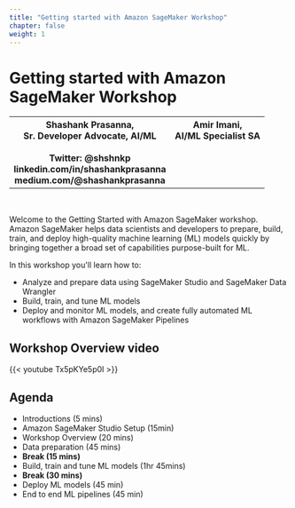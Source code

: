 ```yaml
---
title: "Getting started with Amazon SageMaker Workshop"
chapter: false
weight: 1
---
```


# Getting started with Amazon SageMaker Workshop

<div>
<table style="width:100%">
 <tr>
   <th>Shashank Prasanna, <br> Sr. Developer Advocate, AI/ML <br><br> Twitter: @shshnkp <br> linkedin.com/in/shashankprasanna <br> medium.com/@shashankprasanna </th>
   <th>Amir Imani, <br> AI/ML Specialist SA<br><br><br><br><br></th>
 </tr>
</table>
</div>

<br>

Welcome to the Getting Started with Amazon SageMaker workshop. Amazon SageMaker helps data scientists and developers to prepare, build, train, and deploy high-quality machine learning (ML) models quickly by bringing together a broad set of capabilities purpose-built for ML.

In this workshop you'll learn how to:

* Analyze and prepare data using SageMaker Studio and SageMaker Data Wrangler
* Build, train, and tune ML models
* Deploy and monitor ML models, and create fully automated ML workflows with Amazon SageMaker Pipelines

## Workshop Overview video
{{< youtube Tx5pKYe5p0I >}}

## Agenda

* Introductions (5 mins)
* Amazon SageMaker Studio Setup (15min)
* Workshop Overview (20 mins)
* Data preparation (45 mins)
* **Break (15 mins)**
* Build, train and tune ML models (1hr 45mins)
* **Break (30 mins)**
* Deploy ML models (45 min)
* End to end ML pipelines (45 min)
